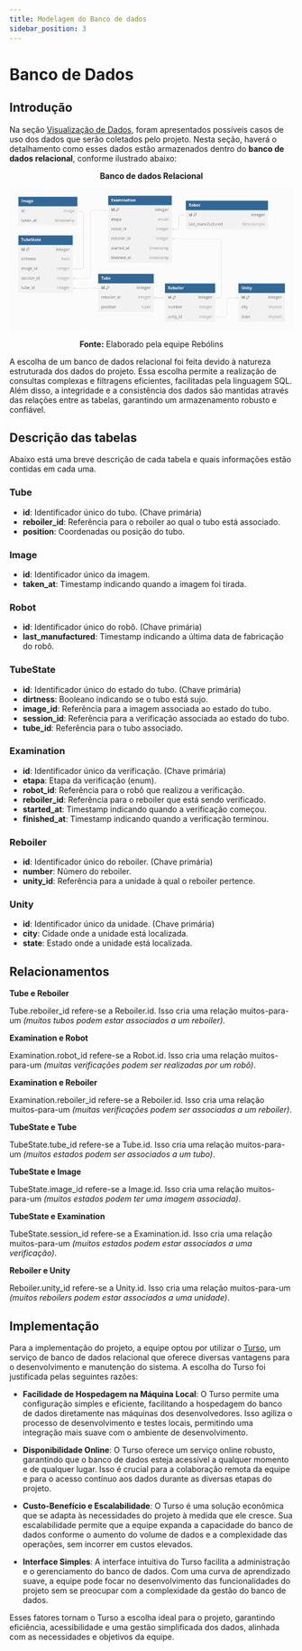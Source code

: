 ```yaml
---
title: Modelagem do Banco de dados
sidebar_position: 3
---
```


# Banco de Dados

## Introdução

Na seção [Visualização de Dados](../Sprint%203/Visualização%20de%20Dados.md), foram apresentados possíveis casos de uso dos dados que serão coletados pelo projeto. Nesta seção, haverá o detalhamento como esses dados estão armazenados dentro do **banco de dados relacional**, conforme ilustrado abaixo:

<div align="center">

**Banco de dados Relacional**

![Mapa de calor](../../static/img/Banco%20de%20dados.png)


**Fonte:** Elaborado pela equipe Rebólins

</div>

A escolha de um banco de dados relacional foi feita devido à natureza estruturada dos dados do projeto. Essa escolha permite a realização de consultas complexas e filtragens eficientes, facilitadas pela linguagem SQL. Além disso, a integridade e a consistência dos dados são mantidas através das relações entre as tabelas, garantindo um armazenamento robusto e confiável.

## Descrição das tabelas

Abaixo está uma breve descrição de cada tabela e quais informações estão contidas em cada uma.


### Tube

- **id**: Identificador único do tubo. (Chave primária)
- **reboiler_id**: Referência para o reboiler ao qual o tubo está associado.
- **position**: Coordenadas ou posição do tubo.


### Image

- **id**: Identificador único da imagem.
- **taken_at**: Timestamp indicando quando a imagem foi tirada.


### Robot

- **id**: Identificador único do robô. (Chave primária)
- **last_manufactured**: Timestamp indicando a última data de fabricação do robô.

### TubeState

- **id**: Identificador único do estado do tubo. (Chave primária)
- **dirtness**: Booleano indicando se o tubo está sujo.
- **image_id**: Referência para a imagem associada ao estado do tubo.
- **session_id**: Referência para a verificação associada ao estado do tubo.
- **tube_id**: Referência para o tubo associado.

### Examination

- **id**: Identificador único da verificação. (Chave primária)
- **etapa**: Etapa da verificação (enum).
- **robot_id**: Referência para o robô que realizou a verificação.
- **reboiler_id**: Referência para o reboiler que está sendo verificado.
- **started_at**: Timestamp indicando quando a verificação começou.
- **finished_at**: Timestamp indicando quando a verificação terminou.

### Reboiler

- **id**: Identificador único do reboiler. (Chave primária)
- **number**: Número do reboiler.
- **unity_id**: Referência para a unidade à qual o reboiler pertence.

### Unity

- **id**: Identificador único da unidade. (Chave primária)
- **city**: Cidade onde a unidade está localizada.
- **state**: Estado onde a unidade está localizada.

## Relacionamentos

**Tube e Reboiler**

Tube.reboiler_id refere-se a Reboiler.id. Isso cria uma relação muitos-para-um *(muitos tubos podem estar associados a um reboiler).*

**Examination e Robot**

Examination.robot_id refere-se a Robot.id. Isso cria uma relação muitos-para-um *(muitas verificações podem ser realizadas por um robô)*.

**Examination e Reboiler**

Examination.reboiler_id refere-se a Reboiler.id. Isso cria uma relação muitos-para-um *(muitas verificações podem ser associadas a um reboiler)*.

**TubeState e Tube**

TubeState.tube_id refere-se a Tube.id. Isso cria uma relação muitos-para-um *(muitos estados podem ser associados a um tubo)*.

**TubeState e Image**

TubeState.image_id refere-se a Image.id. Isso cria uma relação muitos-para-um *(muitos estados podem ter uma imagem associada)*.

**TubeState e Examination**

TubeState.session_id refere-se a Examination.id. Isso cria uma relação muitos-para-um *(muitos estados podem estar associados a uma verificação)*.

**Reboiler e Unity**

Reboiler.unity_id refere-se a Unity.id. Isso cria uma relação muitos-para-um *(muitos reboilers podem estar associados a uma unidade)*.

## Implementação

Para a implementação do projeto, a equipe optou por utilizar o [Turso](https://turso.tech/), um serviço de banco de dados relacional que oferece diversas vantagens para o desenvolvimento e manutenção do sistema. A escolha do Turso foi justificada pelas seguintes razões:

- **Facilidade de Hospedagem na Máquina Local**: O Turso permite uma configuração simples e eficiente, facilitando a hospedagem do banco de dados diretamente nas máquinas dos desenvolvedores. Isso agiliza o processo de desenvolvimento e testes locais, permitindo uma integração mais suave com o ambiente de desenvolvimento.

- **Disponibilidade Online**: O Turso oferece um serviço online robusto, garantindo que o banco de dados esteja acessível a qualquer momento e de qualquer lugar. Isso é crucial para a colaboração remota da equipe e para o acesso contínuo aos dados durante as diversas etapas do projeto.

- **Custo-Benefício e Escalabilidade**: O Turso é uma solução econômica que se adapta às necessidades do projeto à medida que ele cresce. Sua escalabilidade permite que a equipe expanda a capacidade do banco de dados conforme o aumento do volume de dados e a complexidade das operações, sem incorrer em custos elevados.

- **Interface Simples**: A interface intuitiva do Turso facilita a administração e o gerenciamento do banco de dados. Com uma curva de aprendizado suave, a equipe pode focar no desenvolvimento das funcionalidades do projeto sem se preocupar com a complexidade da gestão do banco de dados.

Esses fatores tornam o Turso a escolha ideal para o projeto, garantindo eficiência, acessibilidade e uma gestão simplificada dos dados, alinhada com as necessidades e objetivos da equipe.





